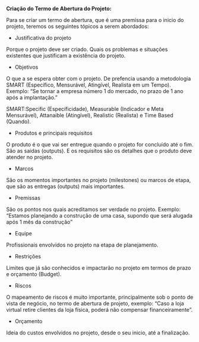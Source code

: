 <B> Criação do Termo de Abertura do Projeto: </B>

Para se criar um termo de abertura, que é uma premissa para o inicio do projeto, teremos os seguintes tópicos a serem abordados:

* Justificativa do projeto

Porque o projeto deve ser criado. Quais os problemas e situações existentes que justificam a existência do projeto.

* Objetivos

O que a se espera obter com o projeto. De prefencia usando a metodologia SMART (Específico, Mensurável, Atingível, Realista em um Tempo). 
Exemplo: “Se tornar a empresa número 1 do mercado, no prazo de 1 ano após a implantação.”

SMART:Specific (Específicidade), Measurable (Indicador e Meta Mensurável), Attanaible (Atingível), Realistic (Realista) e Time Based (Quando).

* Produtos e principais requisitos

O produto é o que vai ser entregue quando o projeto for concluído até o fim. 
São as saidas (outputs).
E os requisitos são os detalhes que o produto deve atender no projeto.

* Marcos
  
São os momentos importantes no projeto (milestones) ou marcos de etapa, que são as entregas (outputs) mais importantes.

* Premissas

São os pontos nos quais acreditamos ser verdade no projeto. Exemplo: “Estamos planejando a construção de uma casa, supondo que será alugada após 1 mês da construção”

* Equipe

Profissionais envolvidos no projeto na etapa de planejamento.

* Restrições

Limites que já são conhecidos e impactarão no projeto em termos de prazo e orçamento (Budget).

* Riscos

O mapeamento de riscos é muito importante, principalmente sob o ponto de vista de negócio, no termo de abertura de projeto, exemplo: “Caso a loja virtual retire clientes da loja física, poderá não compensar financeiramente”.

* Orçamento

Ideia do custos envolvidos no projeto, desde o seu inicio, até a finalização.